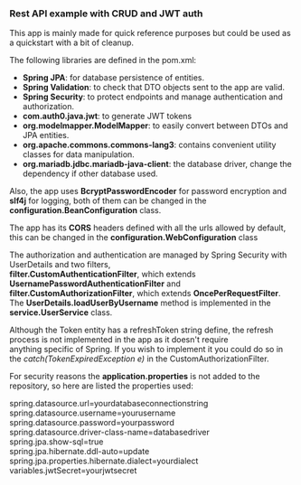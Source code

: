 ### Rest API example with CRUD and JWT auth

This app is mainly made for quick reference purposes but could be used as a quickstart with a bit of cleanup.

The following libraries are defined in the pom.xml:  
* **Spring JPA**: for database persistence of entities.
* **Spring Validation**: to check that DTO objects sent to the app are valid.
* **Spring Security**: to protect endpoints and manage authentication and authorization.
* **com.auth0.java.jwt**: to generate JWT tokens
* **org.modelmapper.ModelMapper**: to easily convert between DTOs and JPA entities.
* **org.apache.commons.commons-lang3**: contains convenient utility classes for data manipulation.
* **org.mariadb.jdbc.mariadb-java-client**: the database driver, change the dependency if other database used.

Also, the app uses **BcryptPasswordEncoder** for password encryption and **slf4j** for logging, both of them can be changed in
the **configuration.BeanConfiguration** class.

The app has its **CORS** headers defined with all the urls allowed by default, this can be changed in the **configuration.WebConfiguration** class

The authorization and authentication are managed by Spring Security with UserDetails and two filters,  
**filter.CustomAuthenticationFilter**, which extends **UsernamePasswordAuthenticationFilter** and  
**filter.CustomAuthorizationFilter**, which extends **OncePerRequestFilter**.  
The **UserDetails.loadUserByUsername** method is implemented in the **service.UserService** class.

Although the Token entity has a refreshToken string define, the refresh process is not implemented in the app as it doesn't require  
anything specific of Spring. If you wish to implement it you could do so in the *catch(TokenExpiredException e)* in the CustomAuthorizationFilter.

For security reasons the **application.properties** is not added to the repository, so here are listed the properties used:


spring.datasource.url=yourdatabaseconnectionstring  
spring.datasource.username=yourusername  
spring.datasource.password=yourpassword  
spring.datasource.driver-class-name=databasedriver  
spring.jpa.show-sql=true  
spring.jpa.hibernate.ddl-auto=update  
spring.jpa.properties.hibernate.dialect=yourdialect  
variables.jwtSecret=yourjwtsecret